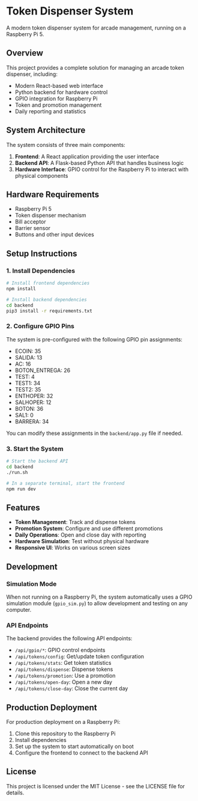 # Token Dispenser System

A modern token dispenser system for arcade management, running on a Raspberry Pi 5.

## Overview

This project provides a complete solution for managing an arcade token dispenser, including:

- Modern React-based web interface
- Python backend for hardware control
- GPIO integration for Raspberry Pi
- Token and promotion management
- Daily reporting and statistics

## System Architecture

The system consists of three main components:

1. **Frontend**: A React application providing the user interface
2. **Backend API**: A Flask-based Python API that handles business logic
3. **Hardware Interface**: GPIO control for the Raspberry Pi to interact with physical components

## Hardware Requirements

- Raspberry Pi 5
- Token dispenser mechanism
- Bill acceptor
- Barrier sensor
- Buttons and other input devices

## Setup Instructions

### 1. Install Dependencies

```bash
# Install frontend dependencies
npm install

# Install backend dependencies
cd backend
pip3 install -r requirements.txt
```

### 2. Configure GPIO Pins

The system is pre-configured with the following GPIO pin assignments:

- ECOIN: 35
- SALIDA: 13
- AC: 16
- BOTON_ENTREGA: 26
- TEST: 4
- TEST1: 34
- TEST2: 35
- ENTHOPER: 32
- SALHOPER: 12
- BOTON: 36
- SAL1: 0
- BARRERA: 34

You can modify these assignments in the `backend/app.py` file if needed.

### 3. Start the System

```bash
# Start the backend API
cd backend
./run.sh

# In a separate terminal, start the frontend
npm run dev
```

## Features

- **Token Management**: Track and dispense tokens
- **Promotion System**: Configure and use different promotions
- **Daily Operations**: Open and close day with reporting
- **Hardware Simulation**: Test without physical hardware
- **Responsive UI**: Works on various screen sizes

## Development

### Simulation Mode

When not running on a Raspberry Pi, the system automatically uses a GPIO simulation module (`gpio_sim.py`) to allow development and testing on any computer.

### API Endpoints

The backend provides the following API endpoints:

- `/api/gpio/*`: GPIO control endpoints
- `/api/tokens/config`: Get/update token configuration
- `/api/tokens/stats`: Get token statistics
- `/api/tokens/dispense`: Dispense tokens
- `/api/tokens/promotion`: Use a promotion
- `/api/tokens/open-day`: Open a new day
- `/api/tokens/close-day`: Close the current day

## Production Deployment

For production deployment on a Raspberry Pi:

1. Clone this repository to the Raspberry Pi
2. Install dependencies
3. Set up the system to start automatically on boot
4. Configure the frontend to connect to the backend API

## License

This project is licensed under the MIT License - see the LICENSE file for details.